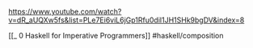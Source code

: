 https://www.youtube.com/watch?v=dR_aUQXw5fs&list=PLe7Ei6viL6jGp1Rfu0dil1JH1SHk9bgDV&index=8

[[_ 0 Haskell for Imperative Programmers]]
#haskell/composition















